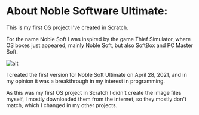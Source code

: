 # About Noble Software Ultimate:

This is my first OS project I've created in Scratch.

For the name Noble Soft I was inspired by the game Thief Simulator, where OS boxes just appeared, mainly Noble Soft, but also SoftBox and PC Master Soft.

![alt](file:///C:/Users/domin/Desktop/Scratch/Noble%20Soft%20System/NobleSoft%20logo.jpg)



I created the first version for Noble Soft Ultimate on April 28, 2021, and in my opinion it was a breakthrough in my interest in programming.

As this was my first OS project in Scratch I didn't create the image files myself, I mostly downloaded them from the internet, so they mostly don't match, which I changed in my other projects.
